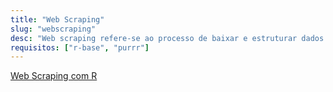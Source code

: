 ```yaml
---
title: "Web Scraping"
slug: "webscraping"
desc: "Web scraping refere-se ao processo de baixar e estruturar dados diretamente da web. Passaremos pelos princípios básicos de requisições web, como controlá-las por intermédio do R e como obter informações estruturadas de páginas da web."
requisitos: ["r-base", "purrr"]
---
```


[<i class="fab fa-slideshare"></i> Web Scraping com R](http://ctlente.com/pt/teaching/webscraping/#1)